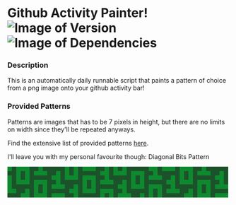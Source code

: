 # Github Activity Painter! &nbsp; ![Image of Version](https://img.shields.io/badge/version-v1.0-green) ![Image of Dependencies](https://img.shields.io/badge/dependencies-up%20to%20date-brightgreen)

### Description

This is an automatically daily runnable script that paints a pattern of choice from a png image onto your github activity bar! 

### Provided Patterns

Patterns are images that has to be 7 pixels in height, but there are no limits on width since they'll be repeated anyways.

Find the extensive list of provided patterns [here](./patterns).

I'll leave you with my personal favourite though: Diagonal Bits Pattern

<img src="./patterns/diagonal_bits/preview.png" alt="diagonal bits pattern" width="500" />

